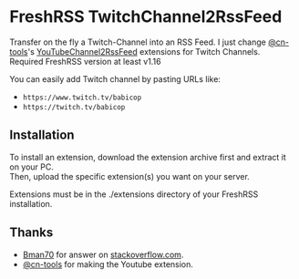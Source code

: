 # FreshRSS TwitchChannel2RssFeed

Transfer on the fly a Twitch-Channel into an RSS Feed. I just change [@cn-tools](https://github.com/cn-tools/)'s [YouTubeChannel2RssFeed](https://github.com/cn-tools/cntools_FreshRssExtensions/tree/master/xExtension-YouTubeChannel2RssFeed) extensions for Twitch Channels.\
Required FreshRSS version at least v1.16

You can easily add Twitch channel by pasting URLs like:

- `https://www.twitch.tv/babicop`
- `https://twitch.tv/babicop`

## Installation

To install an extension, download the extension archive first and extract it on your PC.\
Then, upload the specific extension(s) you want on your server.

Extensions must be in the ./extensions directory of your FreshRSS installation.

## Thanks

- [Bman70](https://stackoverflow.com/users/7922428/bman70) for answer on [stackoverflow.com](https://stackoverflow.com/questions/56430703/how-to-use-youtube-data-api-v3-to-get-more-than-15-videos-in-an-rss-reader-ne).
- [@cn-tools](https://github.com/cn-tools/) for making the Youtube extension.